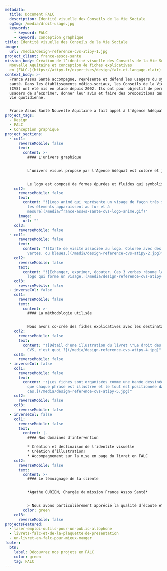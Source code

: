 ```yaml
---
metadata:
  title: Document FALC
  description: Identité visuelle des Conseils de la Vie Sociale
  ogImg: /media/droit-usage.jpg
  keywords:
    - keyword: FALC
    - keyword: conception graphique
title: Identité visuelle des Conseils de la Vie Sociale
image:
  url: /media/design-reference-cvs-atipy-1.jpg
project_client: france-assos-sante
mission_body: Création de l’identité visuelle des Conseils de la Vie Sociale en
  Nouvelle Aquitaine et conception de fiches explicatives
  en [FALC.](https://atipy.fr/expertises/design/falc-et-langage-clair)
context_body: >-
  France Assos Santé accompagne, représente et défend les usagers du système de
  santé. Dans les établissements médico-sociaux, les Conseils de la Vie Sociale
  (CVS) ont été mis en place depuis 2002. Ils ont pour objectif de permettre aux
  usagers de s’exprimer, donner leur avis et faire des propositions quand à la
  vie quotidienne.


  France Assos Santé Nouvelle Aquitaine a fait appel à l’Agence Adéquat pour augmenter la visibilité des CVS à travers la création d’une identité visuelle forte et lisible.
project_tags:
  - Design
  - FALC
  - Conception graphique
project_sections:
  - col1:
      reverseMobile: false
      text:
        content: >-
          #### L'univers graphique


          L’univers visuel proposé par l’Agence Adéquat est coloré et joyeux. L’identité visuelle évoque 3 notions importantes véhiculées par les CVS&nbsp;: diversité, compréhension, relations humaines.


          Le logo est composé de formes épurées et fluides qui symbolisent chacune une action&nbsp;: échanger, exprimer, écouter. Le tout forme un visage souriant. La typographie choisie, Acumin, est lisible et intemporelle.
    col2:
      reverseMobile: false
      text:
        content: "![Logo animé qui représente un visage de façon très schématique dont
          les éléments apparaissent au fur et à
          mesure](/media/france-assos-sante-cvs-logo-anime.gif)"
      image:
        url: ""
    col3:
      reverseMobile: false
  - col1:
      reverseMobile: false
      text:
        content: "![Carte de visite associée au logo. Colorée avec des bandes orange,
          vertes, ou bleues.](/media/design-reference-cvs-atipy-2.jpg)"
    col2:
      reverseMobile: false
      text:
        content: "![Echanger, exprimer, écouter. Ces 3 verbes résume la composition du
          logo qui forme un visage.](/media/design-reference-cvs-atipy-3.jpg)"
    col3:
      reverseMobile: false
  - inverseCol: false
    col1:
      reverseMobile: false
      text:
        content: >-
          #### La méthodologie utilisée


          Nous avons co-créé des fiches explicatives avec les destinataires finaux. Chaque phrase utilisée dans ces fiches a été rédigée en FALC. Le texte a ensuite été relu par des personnes déficientes intellectuelles. L’agence a créé des illustrations mettant en scène chaque idée. Chaque illustration a été revue par le même groupe de travail, puis modifiée si nécessaire.
    col2:
      reverseMobile: false
      text:
        content: "![Détail d'une illustration du livret \"Le droit des usagers\". Le
          CVS, c'est quoi ?](/media/design-reference-cvs-atipy-4.jpg)"
    col3:
      reverseMobile: false
  - inverseCol: false
    col1:
      reverseMobile: false
      text:
        content: "![Les fiches sont organisées comme une bande dessinée. C'est à dire
          que chaque phrase est illustrée et le tout est positionnée dans une
          cas.](/media/design-reference-cvs-atipy-5.jpg)"
    col2:
      reverseMobile: false
    col3:
      reverseMobile: false
  - inverseCol: false
    col1:
      reverseMobile: false
      text:
        content: |-
          #### Nos domaines d’intervention

          * Création et déclinaison de l’identité visuelle
          * Création d’illustrations
          * Accompagnement sur la mise en page du livret en FALC
    col2:
      reverseMobile: false
      text:
        content: >-
          #### Le témoignage de la cliente


          *Agathe CURIEN, Chargée de mission France Assos Santé*


          > Nous avons particulièrement apprécié la qualité d’écoute et le professionnalisme de l’agence, toujours attentive à nos remarques.
        color: green
    col3:
      reverseMobile: false
projectsFeatured:
  - laser-emploi-outils-pour-un-public-allophone
  - livrets-falc-et-de-la-plaquette-de-presentation
  - un-livret-en-falc-pour-mieux-manger
footer:
  btn:
    label: Découvrez nos projets en FALC
    color: green
    tag: FALC
---
```

